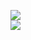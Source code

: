[![](https://img.shields.io/badge/Made%20With-Github%20Spray-lightgrey.svg?style=for-the-badge&logo=github)](https://github.com/Annihil/github-spray#28749)  
[![](https://i.imgur.com/2DrTn0Z.gif)](https://github.com/Annihil/github-spray)